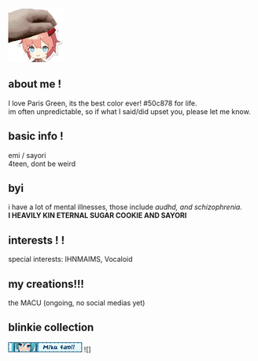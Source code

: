 ![](sayori.gif)

## about me !

I love Paris Green, its the best color ever! #50c878 for life.<br/>
im often unpredictable, so if what I said/did upset you, please let me know.

## basic info !

emi / sayori <br/>
4teen, dont be weird<br/>

## byi
i have a lot of mental illnesses, those include *audhd, and schizophrenia.*<br/>
**I HEAVILY KIN ETERNAL SUGAR COOKIE AND SAYORI**

## interests ! ! 
special interests: IHNMAIMS, Vocaloid

## my creations!!!

the MACU (ongoing, no social medias yet)

## blinkie collection
![](0178-mikuwink2.gif)
![]

